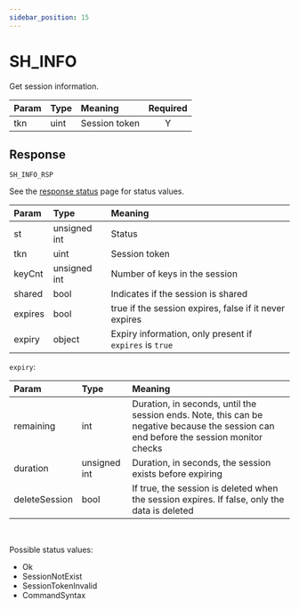 ```yaml
---
sidebar_position: 15
---
```


# SH_INFO
Get session information.


|Param|Type|Meaning|Required|
|:---|:---|:---|:---:|
|tkn|uint|Session token|Y|


## Response

`SH_INFO_RSP`

See the [response status](./../Statuses) page for status values.


|Param|Type|Meaning|
|:---|:---|:---|
|st|unsigned int|Status|
|tkn|uint|Session token|
|keyCnt|unsigned int|Number of keys in the session|
|shared|bool|Indicates if the session is shared|
|expires|bool|true if the session expires, false if it never expires|
|expiry|object|Expiry information, only present if `expires` is `true`|


`expiry`:

|Param|Type|Meaning|
|:---|:---|:---|
|remaining|int|Duration, in seconds, until the session ends. Note, this can be negative because the session can end before the session monitor checks|
|duration|unsigned int|Duration, in seconds, the session exists before expiring|
|deleteSession|bool|If true, the session is deleted when the session expires. If false, only the data is deleted|

<br/>

Possible status values:

- Ok
- SessionNotExist
- SessionTokenInvalid 
- CommandSyntax